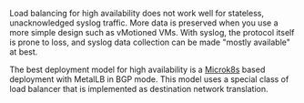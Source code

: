 Load balancing for high availability does not work well for stateless, unacknowledged syslog traffic. More data is preserved when you use a more simple design such as vMotioned VMs.  With syslog, the protocol itself is prone to loss, and syslog data collection can be made "mostly available" at best.

The best deployment model for high availability is a [Microk8s](https://microk8s.io/) based deployment with MetalLB in BGP mode. This model uses a special class of load balancer that is implemented as destination network translation.
